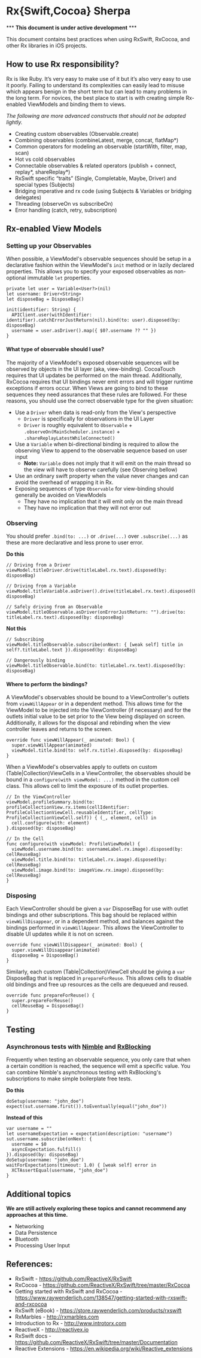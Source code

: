 # Rx{Swift,Cocoa} Sherpa

*** **This document is under active development** ***

This document contains best practices when using RxSwift, RxCocoa, and other Rx libraries in iOS projects.

## How to use Rx responsibility?

Rx is like Ruby. It’s very easy to make use of it but it’s also very easy to use it poorly. Failing to understand its complexities can easily lead to misuse which appears benign in the short term but can lead to many problems in the long term. For novices, the best place to start is with creating simple Rx-enabled ViewModels and binding them to views.

_The following are more advanced constructs that should not be adopted lightly._

  * Creating custom observables (Observable.create)
  * Combining observables (combineLatest, merge, concat, flatMap*)
  * Common operators for modeling an observable (startWith, filter, map, scan)
  * Hot vs cold observables
  * Connectable observables & related operators (publish + connect, replay*, shareReplay*)
  * RxSwift specific “traits” (Single, Completable, Maybe, Driver) and special types (Subjects)
  * Bridging imperative and rx code (using Subjects & Variables or bridging delegates)
  * Threading (observeOn vs subscribeOn)
  * Error handling (catch, retry, subscription)

## Rx-enabled View Models

### Setting up your Observables

When possible, a ViewModel's observable sequences should be setup in a declarative fashion within the ViewModel's `init` method or in lazily declared properties. This allows you to specify your exposed observables as non-optional immutable `let` properties.

```
private let user = Variable<User?>(nil)
let username: Driver<String>
let disposeBag = DisposeBag()

init(identifier: String) {
  APIClient.user(withIdentifier: identifier).catchErrorJustReturn(nil).bind(to: user).disposed(by: disposeBag)
  username = user.asDriver().map({ $0?.username ?? "" })
}
```

#### What type of observable should I use?

The majority of a ViewModel's exposed observable sequences will be observed by objects in the UI layer (aka, view-binding). CocoaTouch requires that UI updates be performed on the main thread. Additionally, RxCocoa requires that UI bindings never emit errors and will trigger runtime exceptions if errors occur. When Views are going to bind to these sequences they need assurances that these rules are followed. For these reasons, you should use the correct observable type for the given situation:

* Use a `Driver` when data is read-only from the View's perspective
  * `Driver` is specifically for observations in the UI Layer
  * `Driver` is roughly equivalent to `Observable` + `.observeOn(MainScheduler.instance)` + `.shareReplayLatestWhileConnected()`
* Use a `Variable` when bi-directional binding is required to allow the observing View to append to the observable sequence based on user input
  * **Note:** `Variable` does not imply that it will emit on the main thread so the view will have to observe carefully (see Observing bellow)
* Use an ordinary swift property when the value never changes and can avoid the overhead of wrapping it in Rx.
* Exposing sequences of type `Observable` for view-binding should generally be avoided on ViewModels
  * They have no implication that it will emit only on the main thread
  * They have no implication that they will not error out

### Observing

You should prefer `.bind(to: ...)` or `.drive(...)` over `.subscribe(...)` as these are more declarative and less prone to user error.

**Do this**
```
// Driving from a Driver
viewModel.titleDriver.drive(titleLabel.rx.text).disposed(by: disposeBag)

// Driving from a Variable
viewModel.titleVariable.asDriver().drive(titleLabel.rx.text).disposed(by: disposeBag)

// Safely driving from an Observable
viewModel.titleObservable.asDriver(onErrorJustReturn: "").drive(to: titleLabel.rx.text).disposed(by: disposeBag)
```
**Not this**
```
// Subscribing
viewModel.titleObservable.subscribe(onNext: { [weak self] title in self?.titleLabel.text }).disposed(by: disposeBag)

// Dangerously binding
viewModel.titleObservable.bind(to: titleLabel.rx.text).disposed(by: disposeBag)
```

#### Where to perform the bindings?

A ViewModel's observables should be bound to a ViewController's outlets from `viewWillAppear` or in a dependent method. This allows time for the ViewModel to be injected into the ViewController (if necessary) and for the outlets initial value to be set prior to the View being displayed on screen. Additionally, it allows for the disposal and rebinding when the view controller leaves and returns to the screen.

```
override func viewWillAppear(_ animated: Bool) {
  super.viewWillAppear(animated)
  viewModel.title.bind(to: self.rx.title).disposed(by: disposeBag)
}
```

When a ViewModel's observables apply to outlets on custom (Table|Collection)ViewCells in a ViewController, the observables should be bound in a `configure(with viewModel: ...)` method in the custom cell class. This allows cell to limit the exposure of its outlet properties.

```
// In the ViewController
viewModel.profileSummary.bind(to: profileCollectionView.rx.items(cellIdentifier: ProfileCollectionViewCell.reusableIdentifier, cellType: ProfileCollectionViewCell.self)) { (_, element, cell) in
  cell.configure(with: element)
}.disposed(by: disposeBag)

// In the Cell
func configure(with viewModel: ProfileViewModel) {
  viewModel.username.bind(to: usernameLabel.rx.image).disposed(by: cellReuseBag)
  viewModel.title.bind(to: titleLabel.rx.image).disposed(by: cellReuseBag)
  viewModel.image.bind(to: imageView.rx.image).disposed(by: cellReuseBag)
}
```

### Disposing

Each ViewController should be given a `var` DisposeBag for use with outlet bindings and other subscriptions. This bag should be replaced within `viewWillDisappear`, or in a dependent method, and balances against the bindings performed in `viewWillAppear`. This allows the ViewController to disable UI updates while it is not on screen.

```
override func viewWillDisappear(_ animated: Bool) {
  super.viewWillDisappear(animated)
  disposeBag = DisposeBag()
}
```

Similarly, each custom (Table|Collection)ViewCell should be giving a `var` DisposeBag that is replaced in `prepareForReuse`. This allows cells to disable old bindings and free up resources as the cells are dequeued and reused.

```
override func prepareForReuse() {
  super.prepareForReuse()
  cellReuseBag = DisposeBag()
}
```

## Testing

### Asynchronous tests with [Nimble](https://github.com/Quick/Nimble) and [RxBlocking](https://github.com/ReactiveX/RxSwift/tree/master/RxBlocking)

Frequently when testing an observable sequence, you only care that when a certain condition is reached, the sequence will emit a specific value. You can combine Nimble's asynchronous testing with RxBlocking's subscriptions to make simple boilerplate free tests.

**Do this**
```
doSetup(username: "john_doe")
expect(sut.username.first()).toEventually(equal("john_doe"))
```
**Instead of this**
```
var username = ""
let usernameExpectation = expectation(description: "username")
sut.username.subscribe(onNext: {
  username = $0
  asyncExpectation.fulfill()
}).disposed(by: disposeBag)
doSetup(username: "john_doe")
waitForExpectations(timeout: 1.0) { [weak self] error in
  XCTAssertEqual(username, "john_doe")
}
```

## Additional topics

**We are still actively exploring these topics and cannot recommend any approaches at this time.**

* Networking
* Data Persistence
* Bluetooth
* Processing User Input

## References:

* RxSwift - https://github.com/ReactiveX/RxSwift
* RxCocoa - https://github.com/ReactiveX/RxSwift/tree/master/RxCocoa
* Getting started with RxSwift and RxCocoa - https://www.raywenderlich.com/138547/getting-started-with-rxswift-and-rxcocoa
* RxSwift (eBook) - https://store.raywenderlich.com/products/rxswift
* RxMarbles - http://rxmarbles.com
* Introduction to Rx - http://www.introtorx.com
* ReactiveX - http://reactivex.io
* RxSwift docs - https://github.com/ReactiveX/RxSwift/tree/master/Documentation
* Reactive Extensions - https://en.wikipedia.org/wiki/Reactive_extensions
